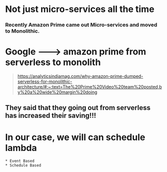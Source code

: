 # Not just micro-services all the time

### Recently Amazon Prime came out Micro-services and moved to Monolithic.
# Google ---> amazon prime from serverless to monolith
> https://analyticsindiamag.com/why-amazon-prime-dumped-serverless-for-monolithic-architecture/#:~:text=The%20Prime%20Video%20team%20posted,by%20a%20wide%20margin%20doing

## They said that they going out from serverless has increased their saving!!!



# In our case, we will can schedule lambda
    * Event Based
    * Schedule Based